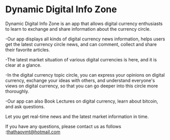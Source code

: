 # Dynamic Digital Info Zone

Dynamic Digital Info Zone is an app that allows digital currency enthusiasts to learn to exchange and share information about the currency circle.

-Our app displays all kinds of digital currency news information, helps users get the latest currency circle news, and can comment, collect and share their favorite articles.

-The latest market situation of various digital currencies is here, and it is clear at a glance.

-In the digital currency topic circle, you can express your opinions on digital currency, exchange your ideas with others, and understand everyone's views on digital currency, so that you can go deeper into this circle more thoroughly.

-Our app can also Book Lectures on digital currency, learn about bitcoin, and ask questions.

Let you get real-time news and the latest market information in time.

If you have any questions, please contact us as follows :thathaovmt@hotmail.com
